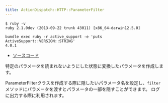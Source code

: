 ```yaml
---
title: ActionDispatch::HTTP::ParameterFilter
---
```


```
$ ruby -v
ruby 2.1.0dev (2013-09-22 trunk 43011) [x86_64-darwin12.5.0]
```

```
bundle exec ruby -r active_support -e 'puts ActiveSupport::VERSION::STRING'
4.0.1
```

* [ソースコード](https://github.com/rails/rails/blob/4-0-stable/actionpack/lib/action_dispatch/http/parameter_filter.rb)

特定のパラメータを読まれないようにした状態に変換したパラメータを作成します。

ParameterFilterクラスを作成する際に隠したいパラメータ名を設定し、`filter` メソッドにパラメータを渡すとパラメータの一部を隠すことができます。
ログに出力する際に利用されます。
